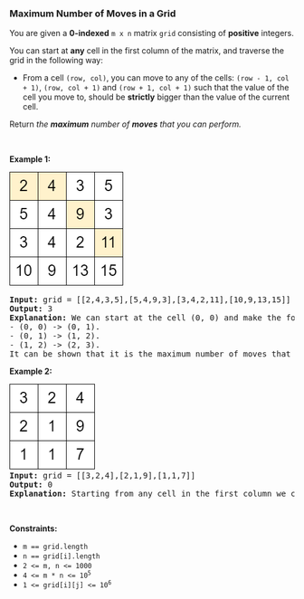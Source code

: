 
<h3>Maximum Number of Moves in a Grid</h3>
<div><p>You are given a <strong>0-indexed</strong> <code>m x n</code> matrix <code>grid</code> consisting of <strong>positive</strong> integers.</p>
<p>You can start at <strong>any</strong> cell in the first column of the matrix, and traverse the grid in the following way:</p>
<ul>
<li>From a cell <code>(row, col)</code>, you can move to any of the cells: <code>(row - 1, col + 1)</code>, <code>(row, col + 1)</code> and <code>(row + 1, col + 1)</code> such that the value of the cell you move to, should be <strong>strictly</strong> bigger than the value of the current cell.</li>
</ul>
<p>Return <em>the <strong>maximum</strong> number of <strong>moves</strong> that you can perform.</em></p>
<p> </p>
<p><strong>Example 1:</strong></p>
<img alt="" src="assets/ca08cf6448464827a7ab697c355ede5f.png" style="width: 201px; height: 201px;"/>
<pre><strong>Input:</strong> grid = [[2,4,3,5],[5,4,9,3],[3,4,2,11],[10,9,13,15]]
<strong>Output:</strong> 3
<strong>Explanation:</strong> We can start at the cell (0, 0) and make the following moves:
- (0, 0) -&gt; (0, 1).
- (0, 1) -&gt; (1, 2).
- (1, 2) -&gt; (2, 3).
It can be shown that it is the maximum number of moves that can be made.</pre>
<p><strong>Example 2:</strong></p>
<pre><img alt="" src="assets/c3861389ba2949c5b633c96248fdbb57.png"/>
<strong>Input:</strong> grid = [[3,2,4],[2,1,9],[1,1,7]]
<strong>Output:</strong> 0
<strong>Explanation:</strong> Starting from any cell in the first column we cannot perform any moves.
</pre>
<p> </p>
<p><strong>Constraints:</strong></p>
<ul>
<li><code>m == grid.length</code></li>
<li><code>n == grid[i].length</code></li>
<li><code>2 &lt;= m, n &lt;= 1000</code></li>
<li><code>4 &lt;= m * n &lt;= 10<sup>5</sup></code></li>
<li><code>1 &lt;= grid[i][j] &lt;= 10<sup>6</sup></code></li>
</ul>
</div>
